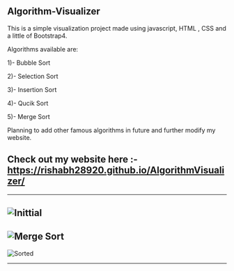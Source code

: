  Algorithm-Visualizer 
 --------------------------------------------------------------------------------------------------------------------------------------------------------------------------
  
This is a simple visualization project made using javascript, HTML , CSS and a little of Bootstrap4.


Algorithms available are:

1)- Bubble Sort

2)- Selection Sort

3)- Insertion Sort

4)- Qucik Sort

5)- Merge Sort

Planning to add other famous algorithms in future and further modify my website.

Check out my website here :- https://rishabh28920.github.io/AlgorithmVisualizer/
----------------------------------------------------------------------------------------------------------------------------------------------------------------------------
_____________________________________________________________________________________________________________________________________________________________________________

![Inittial](https://user-images.githubusercontent.com/71628102/119842601-70f89800-bf24-11eb-9a9a-6004e2a48d62.png)
----------------------------------------------------------------------------------------------------------------------------------------------------------------------------
![Merge Sort](https://user-images.githubusercontent.com/71628102/119842836-a7ceae00-bf24-11eb-9737-c88197f42ee2.png)
----------------------------------------------------------------------------------------------------------------------------------------------------------------------------
![Sorted](https://user-images.githubusercontent.com/71628102/119843065-d2b90200-bf24-11eb-8c8d-8652b94a277b.png)
_____________________________________________________________________________________________________________________________________________________________________________
